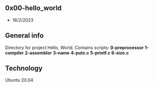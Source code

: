 ## 0x00-hello_world
* 16/2/2023

## General info
Directory for project Hello, World.
Contains scripts:
**0-preprocessor**
**1-compiler**
**2-assembler**
**3-name**
**4-puts.c**
**5-printf.c**
**6-size.c**

## Technology
Ubuntu 20.04
